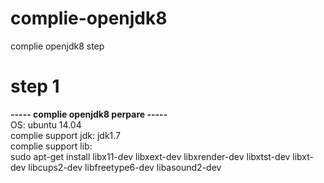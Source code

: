 # complie-openjdk8
complie openjdk8 step

<h1>step 1</h1>
<b>----- complie openjdk8 perpare -----</b></br>
OS: ubuntu 14.04</br>
complie support jdk: jdk1.7</br>
complie support lib:</br>
sudo apt-get install libx11-dev libxext-dev libxrender-dev libxtst-dev libxt-dev libcups2-dev libfreetype6-dev libasound2-dev



